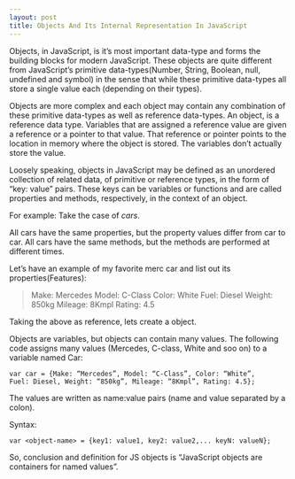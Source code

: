 ```yaml
---
layout: post
title: Objects And Its Internal Representation In JavaScript
---
```


Objects, in JavaScript, is it’s most important data-type and forms the building blocks for modern JavaScript. These objects are quite different from JavaScript’s primitive data-types(Number, String, Boolean, null, undefined and symbol) in the sense that while these primitive data-types all store a single value each (depending on their types).

Objects are more complex and each object may contain any combination of these primitive data-types as well as reference data-types.
An object, is a reference data type. Variables that are assigned a reference value are given a reference or a pointer to that value. That reference or pointer points to the location in memory where the object is stored. The variables don’t actually store the value.

Loosely speaking, objects in JavaScript may be defined as an unordered collection of related data, of primitive or reference types, in the form of “key: value” pairs. These keys can be variables or functions and are called properties and methods, respectively, in the context of an object.

For example: Take the case of _cars_.

All cars have the same properties, but the property values differ from car to car. All cars have the same methods, but the methods are performed at different times.

Let’s have an example of my favorite merc car and list out its properties(Features):

> Make: Mercedes
> Model: C-Class
> Color: White
> Fuel: Diesel
> Weight: 850kg
> Mileage: 8Kmpl
> Rating: 4.5

Taking the above as reference, lets create a object.

Objects are variables, but objects can contain many values.
The following code assigns many values (Mercedes, C-class, White and soo on) to a variable named Car:

```
var car = {Make: “Mercedes”, Model: “C-Class”, Color: “White”,
Fuel: Diesel, Weight: “850kg”, Mileage: “8Kmpl”, Rating: 4.5};
```

The values are written as name:value pairs (name and value separated by a colon).

Syntax:

```
var <object-name> = {key1: value1, key2: value2,... keyN: valueN};
```

So, conclusion and definition for JS objects is “JavaScript objects are containers for named values”.

